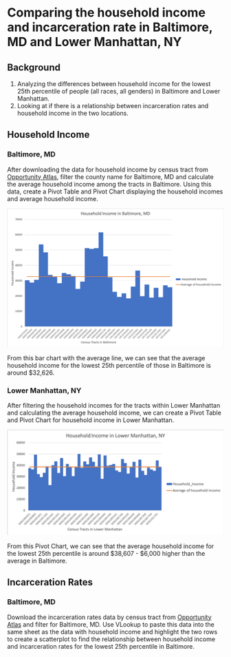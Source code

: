 # Comparing the household income and incarceration rate in Baltimore, MD and Lower Manhattan, NY
## Background
1. Analyzing the differences between household income for the lowest 25th percentile of people (all races, all genders) in Baltimore and Lower Manhattan. 
2. Looking at if there is a relationship between incarceration rates and household income in the two locations. 

## Household Income
### Baltimore, MD
After downloading the data for household income by census tract from [Opportunity Atlas](https://www.opportunityatlas.org), filter the county name for Baltimore, MD and calculate the average household income among the tracts in Baltimore. Using this data, create a Pivot Table and Pivot Chart displaying the household incomes and average household income.

![alt_text](https://github.com/AndrealZhang/Comparing-baltimore-lower-manhattan-household-income-incarceration-rate/blob/master/Baltimore_Pivot.png)

From this bar chart with the average line, we can see that the average household income for the lowest 25th percentile of those in Baltimore is around $32,626. 

### Lower Manhattan, NY
After filtering the household incomes for the tracts within Lower Manhattan and calculating the average household income, we can create a Pivot Table and Pivot Chart for household income in Lower Manhattan.

![alt_text](https://github.com/AndrealZhang/Comparing-baltimore-lower-manhattan-household-income-incarceration-rate/blob/master/Manhattan_Pivot.png)

From this Pivot Chart, we can see that the average household income for the lowest 25th percentile is around $38,607 - $6,000 higher than the average in Baltimore.


## Incarceration Rates
### Baltimore, MD
Download the incarceration rates data by census tract from [Opportunity Atlas](https://www.opportunityatlas.org) and filter for Baltimore, MD. Use VLookup to paste this data into the same sheet as the data with household income and highlight the two rows to create a scatterplot to find the relationship between household income and incarceration rates for the lowest 25th percentile in Baltimore.

